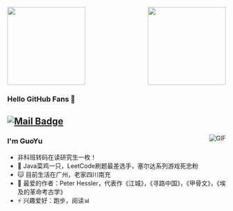 <!--添加统计卡片并且显示图标-->
<p align="left">
<img height="180em" src="https://github-readme-stats.vercel.app/api?username=guoyu666&show_icons=true&theme=vue" align = "center"/>
  <!--添加热门语言卡片-->
<img height="180em"  src="https://github-readme-stats.vercel.app/api/top-langs?username=guoyu666&show_icons=true&layout=compact" align = "right"/>
</p>

### Hello GitHub Fans 👋
[![Mail Badge](https://img.shields.io/badge/-guoyu.fighing@gmail.com-c14438?style=flat&logo=Gmail&logoColor=white&link=mailto:guoyu.fighting@gmail.com)](mailto:guoyu.fighting@gmail.com)
---
<!--猫猫动态图片-->
<img align="right" alt="GIF" src="https://raw.githubusercontent.com/JoeyBling/JoeyBling/master/pic/pusheencode.gif" />

### I'm GuoYu

- 非科班转码在读研究生一枚！
- 🌱 Java菜鸡一只，LeetCode刷题最差选手，塞尔达系列游戏死忠粉
- 😽 目前生活在广州，老家四川南充
- 💬 最爱的作者：Peter Hessler，代表作《江城》，《寻路中国》，《甲骨文》，《埃及的革命考古学》
- ⚡ 兴趣爱好：跑步，阅读📊

